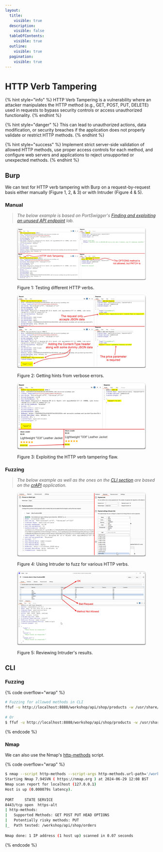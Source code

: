 ```yaml
---
layout:
  title:
    visible: true
  description:
    visible: false
  tableOfContents:
    visible: true
  outline:
    visible: true
  pagination:
    visible: true
---
```


# HTTP Verb Tampering

{% hint style="info" %}
HTTP Verb Tampering is a vulnerability where an attacker manipulates the HTTP method (e.g., GET, POST, PUT, DELETE) used in requests to bypass security controls or access unauthorized functionality.
{% endhint %}

{% hint style="danger" %}
This can lead to unauthorized actions, data modification, or security breaches if the application does not properly validate or restrict HTTP methods.
{% endhint %}

{% hint style="success" %}
Implement strict server-side validation of allowed HTTP methods, use proper access controls for each method, and configure web servers and applications to reject unsupported or unexpected methods.
{% endhint %}

## Burp

We can test for HTTP verb tampering with Burp on a request-by-request basis either manually (Figure 1, 2, & 3) or with Intruder (Figure 4 & 5).

### Manual

> _The below example is based on PortSwigger's_ [_Finding and exploiting an unused API endpoint_](https://portswigger.net/web-security/api-testing/lab-exploiting-unused-api-endpoint) _lab._

<figure><img src="../../../.gitbook/assets/api_verb_tampering_1.png" alt=""><figcaption><p>Figure 1: Testing different HTTP verbs.</p></figcaption></figure>

<figure><img src="../../../.gitbook/assets/api_verb_tampering_2.png" alt=""><figcaption><p>Figure 2: Getting hints from verbose errors.</p></figcaption></figure>

<figure><img src="../../../.gitbook/assets/api_verb_tampering_3.png" alt=""><figcaption><p>Figure 3: Exploiting the HTTP verb tampering flaw.</p></figcaption></figure>

### Fuzzing

> _The below example as well as the ones on the_ [_CLI section_](http-verb-tampering.md#cli) _are based on the_ [_crAPI_](https://github.com/OWASP/crAPI) _application._

<figure><img src="../../../.gitbook/assets/api_verb_tampering_intruder_1.png" alt=""><figcaption><p>Figure 4: Using Intruder to fuzz for various HTTP verbs.</p></figcaption></figure>

<figure><img src="../../../.gitbook/assets/api_verb_tampering_intruder_2.png" alt=""><figcaption><p>Figure 5: Reviewing Intruder's results.</p></figcaption></figure>

## CLI

### Fuzzing

{% code overflow="wrap" %}
```bash
# Fuzzing for allowed methods in CLI
ffuf -u http://localhost:8888/workshop/api/shop/products -w /usr/share/wordlists/seclists/Fuzzing/http-request-methods.txt -X FUZZ -H 'Authorization: Bearer eyJhbGciOiJSUzI1NiJ9.eyJzdWIiOiJ4NzMzMUBtYWlsLmNvbSIsInJvbGUiOiJ1c2VyIiwiaWF0IjoxNzE5MzkzOTkwLCJleHAiOjE3MTk5OTg3OTB9.jZkxMQq8rbFtlBJyNcaNArb-BOv6Rfv1SrKO2cJE1sxmetAcImaLkplWfLzVNBXYeZpmB8DlIXUKrK0IHpJ744Jze_YaOrgbHqGg2ysbCfbKPZLwgSKDj0D2gjc21MIdQ3nqrpHi9wC-9rPMTUs5_S6L8-zyDf6PS5CWhxfsPJKXiqR54XJ1w95Xfy0lWbSQ7-O15ETC5AuDFZJkymGwqDJU77Rsl4143LZQEZIwPmDMiMqIWnEsJAIgRFxo0GfK7M4gtrBxN1WhzTwjOyFbNju7plY965Tu8IMQiGsiAGYtQOOcxdxtuSLl4fF6xbDvXyR5ccP4hpuCvOimZjYXgQ' -c -mc all -fc 405

# Or
$ ffuf -u http://localhost:8888/workshop/api/shop/products -w /usr/share/wordlists/seclists/Fuzzing/http-request-methods.txt -X FUZZ -c -fc 405
```
{% endcode %}

### Nmap

We can also use the Nmap's [http-methods](https://nmap.org/nsedoc/scripts/http-methods.html) script.

{% code overflow="wrap" %}
```bash
$ nmap --script http-methods --script-args http-methods.url-path='/workshop/api/shop/orders' localhost -p 8443
Starting Nmap 7.94SVN ( https://nmap.org ) at 2024-06-29 12:08 BST
Nmap scan report for localhost (127.0.0.1)
Host is up (0.000079s latency).

PORT     STATE SERVICE
8443/tcp open  https-alt
| http-methods:
|   Supported Methods: GET POST PUT HEAD OPTIONS
|   Potentially risky methods: PUT
|_  Path tested: /workshop/api/shop/orders

Nmap done: 1 IP address (1 host up) scanned in 0.07 seconds
```
{% endcode %}

